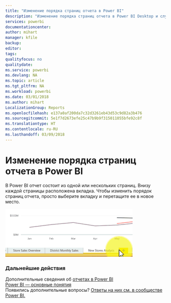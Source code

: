 ```yaml
---
title: "Изменение порядка страниц отчета в Power BI"
description: "Изменение порядка страниц отчета в Power BI Desktop и службе Power BI"
services: powerbi
documentationcenter: 
author: mihart
manager: kfile
backup: 
editor: 
tags: 
qualityfocus: no
qualitydate: 
ms.service: powerbi
ms.devlang: NA
ms.topic: article
ms.tgt_pltfrm: NA
ms.workload: powerbi
ms.date: 03/01/2018
ms.author: mihart
LocalizationGroup: Reports
ms.openlocfilehash: e137a0af200da7c32d3261eb43d53c9d82a3b476
ms.sourcegitcommit: 5e1f7d2673efe25c47b9b9f315011055bfe92c8f
ms.translationtype: HT
ms.contentlocale: ru-RU
ms.lasthandoff: 03/09/2018
---
```

# <a name="reorder-pages-in-a-report-in-power-bi"></a>Изменение порядка страниц отчета в Power BI
В Power BI отчет состоит из одной или нескольких страниц.  Внизу каждой страницы расположена вкладка.  Чтобы изменить порядок страниц отчета, просто выберите вкладку и перетащите ее в новое место.

![видео](media/service-report-reorder-pages/reorder.gif)

### <a name="next-steps"></a>Дальнейшие действия
Дополнительные сведения об [отчетах в Power BI](service-reports.md)  
[Power BI — основные понятия](service-basic-concepts.md)  
Появились дополнительные вопросы? [Ответы на них см. в сообществе Power BI.](http://community.powerbi.com/)

